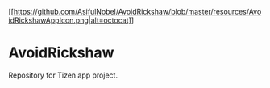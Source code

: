 [[https://github.com/AsifulNobel/AvoidRickshaw/blob/master/resources/AvoidRickshawAppIcon.png|alt=octocat]]

# AvoidRickshaw

Repository for Tizen app project.
